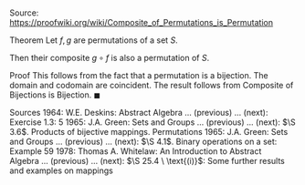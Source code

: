 # 

Source: https://proofwiki.org/wiki/Composite_of_Permutations_is_Permutation

Theorem
Let $f, g$ are permutations of a set $S$.

Then their composite $g \circ f$ is also a permutation of $S$.


Proof
This follows from the fact that a permutation is a bijection. 
The domain and codomain are coincident.
The result follows from Composite of Bijections is Bijection.
$\blacksquare$


Sources
1964: W.E. Deskins: Abstract Algebra ... (previous) ... (next): Exercise $1.3: \ 5$
1965: J.A. Green: Sets and Groups ... (previous) ... (next): $\S 3.6$. Products of bijective mappings. Permutations
1965: J.A. Green: Sets and Groups ... (previous) ... (next): $\S 4.1$. Binary operations on a set: Example $59$
1978: Thomas A. Whitelaw: An Introduction to Abstract Algebra ... (previous) ... (next): $\S 25.4 \ \text{(i)}$: Some further results and examples on mappings




